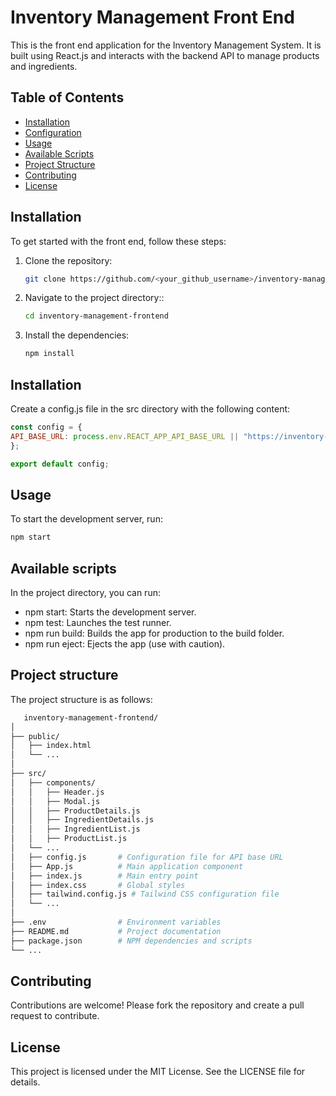 # Inventory Management Front End

This is the front end application for the Inventory Management System. It is built using React.js and interacts with the backend API to manage products and ingredients.

## Table of Contents
- [Installation](#installation)
- [Configuration](#configuration)
- [Usage](#usage)
- [Available Scripts](#available-scripts)
- [Project Structure](#project-structure)
- [Contributing](#contributing)
- [License](#license)

## Installation

To get started with the front end, follow these steps:

1. Clone the repository:

   ```sh
   git clone https://github.com/<your_github_username>/inventory-management-frontend.git

2. Navigate to the project directory::

   ```sh
   cd inventory-management-frontend
3. Install the dependencies:

   ```sh
   npm install

## Installation
Create a config.js file in the src directory with the following content:

   ```javascript
const config = {
  API_BASE_URL: process.env.REACT_APP_API_BASE_URL || "https://inventory-management-backend-f36ec1d11345.herokuapp.com/api",
};

export default config;
```

## Usage
To start the development server, run:
   ```sh
   npm start
```

## Available scripts
In the project directory, you can run:

- npm start: Starts the development server.
- npm test: Launches the test runner.
- npm run build: Builds the app for production to the build folder.
- npm run eject: Ejects the app (use with caution).

## Project structure
The project structure is as follows:
```sh
   inventory-management-frontend/
│
├── public/
│   ├── index.html
│   └── ...
│
├── src/
│   ├── components/
│   │   ├── Header.js
│   │   ├── Modal.js
│   │   ├── ProductDetails.js
│   │   ├── IngredientDetails.js
│   │   ├── IngredientList.js
│   │   ├── ProductList.js
│   └── ...
│   ├── config.js       # Configuration file for API base URL
│   ├── App.js          # Main application component
│   ├── index.js        # Main entry point
│   ├── index.css       # Global styles
│   ├── tailwind.config.js # Tailwind CSS configuration file
│   └── ...
│
├── .env                # Environment variables
├── README.md           # Project documentation
├── package.json        # NPM dependencies and scripts
└── ...

```

## Contributing
Contributions are welcome! Please fork the repository and create a pull request to contribute.

## License
This project is licensed under the MIT License. See the LICENSE file for details.
